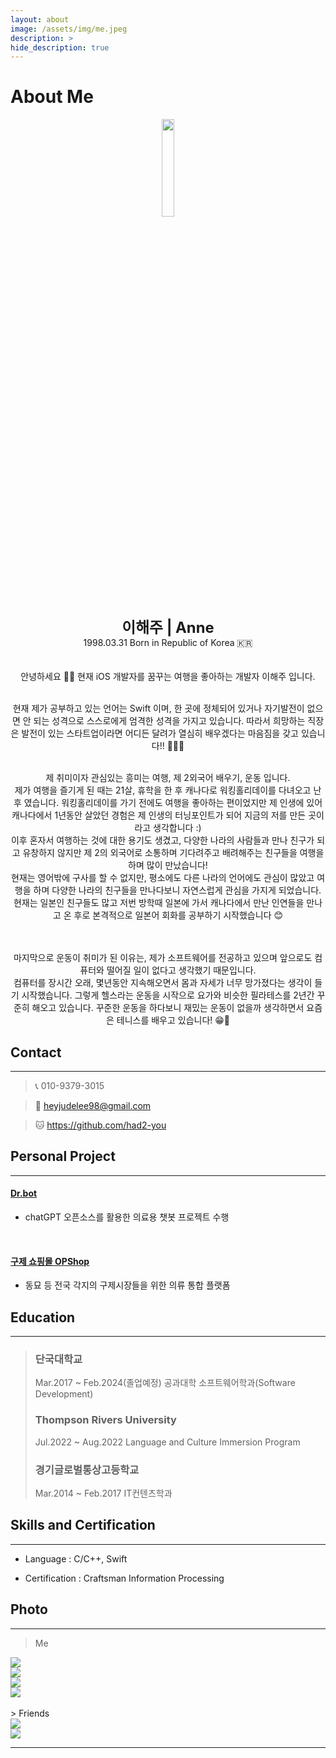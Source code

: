 ```yaml
---
layout: about
image: /assets/img/me.jpeg
description: >
hide_description: true
---
```


# About Me

<p align="center">
<img src="/assets/img/me.jpeg" width="20%" height="20%"/>
</p>

<center>
<span style="font-size:170%; font-weight:bold">이해주 | Anne</span>
</center>

<center>1998.03.31 Born in Republic of Korea 🇰🇷</center>
<br><br>
<center>안녕하세요 👋🏻 현재 iOS 개발자를 꿈꾸는 여행을 좋아하는 개발자 이해주 입니다.
<br><br>

현재 제가 공부하고 있는 언어는 Swift 이며, 한 곳에 정체되어 있거나 자기발전이 없으면 안 되는 성격으로 스스로에게 엄격한 성격을 가지고 있습니다. 따라서 희망하는 직장은 발전이 있는 스타트업이라면 어디든 달려가 열심히 배우겠다는 마음짐을 갖고 있습니다!! 🏃🏻‍♀️
<br><br>

제 취미이자 관심있는 흥미는 여행, 제 2외국어 배우기, 운동 입니다.​
<br>
제가 여행을 즐기게 된 때는 21살, 휴학을 한 후 캐나다로 워킹홀리데이를 다녀오고 난 후 였습니다.
워킹홀리데이를 가기 전에도 여행을 좋아하는 편이었지만 제 인생에 있어 캐나다에서 1년동안 살았던 경험은 제 인생의 터닝포인트가 되어 지금의 저를 만든 곳이라고 생각합니다 :)
<br>
이후 혼자서 여행하는 것에 대한 용기도 생겼고, 다양한 나라의 사람들과 만나 친구가 되고
유창하지 않지만 제 2의 외국어로 소통하며 기다려주고 배려해주는 친구들을 여행을하며 많이 만났습니다!
<br>
현재는 영어밖에 구사를 할 수 없지만, 평소에도 다른 나라의 언어에도 관심이 많았고 여행을 하며 다양한 나라의 친구들을 만나다보니 자연스럽게 관심을 가지게 되었습니다. 현재는 일본인 친구들도 많고 저번 방학때 일본에 가서 캐나다에서 만난 인연들을 만나고 온 후로 본격적으로 일본어 회화를 공부하기 시작했습니다 😊

<br><br>
마지막으로 운동이 취미가 된 이유는, 제가 소프트웨어를 전공하고 있으며 앞으로도 컴퓨터와 떨어질 일이 없다고 생각했기 때문입니다.
<br>
컴퓨터를 장시간 오래, 몇년동안 지속해오면서 몸과 자세가 너무 망가졌다는 생각이 들기 시작했습니다.
그렇게 헬스라는 운동을 시작으로 요가와 비슷한 필라테스를 2년간 꾸준히 해오고 있습니다.
​꾸준한 운동을 하다보니 재밌는 운동이 없을까 생각하면서 요즘은 테니스를 배우고 있습니다! 😁🎾</center>

## Contact

---

> 📞 010-9379-3015

> 📧 heyjudelee98@gmail.com

> 🐱 <a href="https://github.com/had2-you">https://github.com/had2-you</a>

## Personal Project

---

#### [Dr.bot](https://github.com/had2-you/Dr.bot)

- chatGPT 오픈소스를 활용한 의료용 챗봇 프로젝트 수행

<br>

#### [구제 쇼핑몰 OPShop](https://github.com/had2-you/opshop)

- 동묘 등 전국 각지의 구제시장들을 위한 의류 통합 플랫폼

## Education

---

> ### 단국대학교
>
> Mar.2017 ~ Feb.2024(졸업예정)
> 공과대학 소프트웨어학과(Software Development)
>
> ### Thompson Rivers University
>
> Jul.2022 ~ Aug.2022
> Language and Culture Immersion Program
>
> ### 경기글로벌통상고등학교
>
> Mar.2014 ~ Feb.2017
> IT컨텐츠학과

## Skills and Certification

---

- Language : C/C++, Swift

- Certification : Craftsman Information Processing

## Photo

---

> Me

<div class="me">
    <div><img src= "/assets/img/me/me0.jpeg"></div>
    <div><img src= "/assets/img/me/me1.jpeg"></div>
    <div><img src= "/assets/img/me/me3.jpeg"></div>
    <div><img src= "/assets/img/me/me5.jpeg"></div>
</div>

<script type="text/javascript">
	$(document).ready(function() {
		$('.me').slick({
			autoplay : true, /*자동으로 슬라이딩됨*/
			dots : true, /* 하단 점 버튼 */
			speed : 300 /* 이미지가 슬라이딩시 걸리는 시간 */,
			infinite : true,
			autoplaySpeed : 10000 /* 이미지가 다른 이미지로 넘어 갈때의 텀 */,
			arrows : true,
			slidesToShow : 1,
			slidesToScroll : 1,
			touchMove : true, /* 마우스 클릭으로 끌어서 슬라이딩 가능여부 */
			nextArrows : true, /* 넥스트버튼 */
			prevArrows : true,
			arrow : true, /*false면 좌우 버튼 없음, true면 좌우 버튼 보임*/
			fade : false
		});
	});

</script>

<br>
> Friends

<div class="friends">
    <div><img src= "/assets/img/me/fren0.jpeg"></div>
    <div><img src= "/assets/img/me/fren1.jpeg"></div>
</div>

<script type="text/javascript">
	$(document).ready(function() {
		$('.friends').slick({
			autoplay : true, /*자동으로 슬라이딩됨*/
			dots : true, /* 하단 점 버튼 */
			speed : 300 /* 이미지가 슬라이딩시 걸리는 시간 */,
			infinite : true,
			autoplaySpeed : 10000 /* 이미지가 다른 이미지로 넘어 갈때의 텀 */,
			arrows : true,
			slidesToShow : 1,
			slidesToScroll : 1,
			touchMove : true, /* 마우스 클릭으로 끌어서 슬라이딩 가능여부 */
			nextArrows : true, /* 넥스트버튼 */
			prevArrows : true,
			arrow : true, /*false면 좌우 버튼 없음, true면 좌우 버튼 보임*/
			fade : false
		});
	});
</script>

---
